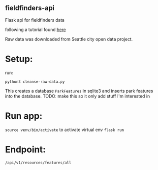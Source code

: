 ## fieldfinders-api
Flask api for fieldfinders data

following a tutorial found [here](https://nordicapis.com/how-to-create-an-api-from-a-dataset-using-python-and-flask/)

Raw data was downloaded from Seattle city open data project.

# Setup:
run:

```
python3 cleanse-raw-data.py
```
This creates a database `ParkFeatures` in sqlite3 and inserts park features into the database. TODO: make this so it only add stuff I'm interested in

# Run app:
`source venv/bin/activate` to activate virtual env
`flask run`

# Endpoint:
`/api/v1/resources/features/all`